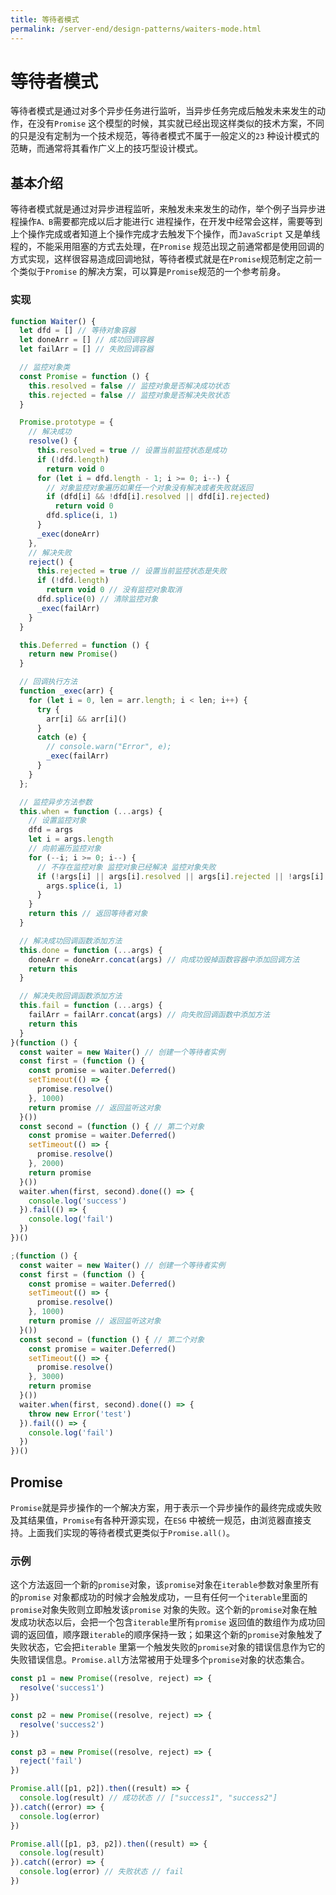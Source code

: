 ```yaml
---
title: 等待者模式
permalink: /server-end/design-patterns/waiters-mode.html
---
```


# 等待者模式

等待者模式是通过对多个异步任务进行监听，当异步任务完成后触发未来发生的动作，在没有`Promise`
这个模型的时候，其实就已经出现这样类似的技术方案，不同的只是没有定制为一个技术规范，等待者模式不属于一般定义的`23`
种设计模式的范畴，而通常将其看作广义上的技巧型设计模式。

## 基本介绍

等待者模式就是通过对异步进程监听，来触发未来发生的动作，举个例子当异步进程操作`A、B`需要都完成以后才能进行`C`
进程操作，在开发中经常会这样，需要等到上个操作完成或者知道上个操作完成才去触发下个操作，而`JavaScript`
又是单线程的，不能采用阻塞的方式去处理，在`Promise`
规范出现之前通常都是使用回调的方式实现，这样很容易造成回调地狱，等待者模式就是在`Promise`规范制定之前一个类似于`Promise`
的解决方案，可以算是`Promise`规范的一个参考前身。

### 实现

```javascript
function Waiter() {
  let dfd = [] // 等待对象容器
  let doneArr = [] // 成功回调容器
  let failArr = [] // 失败回调容器

  // 监控对象类
  const Promise = function () {
    this.resolved = false // 监控对象是否解决成功状态
    this.rejected = false // 监控对象是否解决失败状态
  }

  Promise.prototype = {
    // 解决成功
    resolve() {
      this.resolved = true // 设置当前监控状态是成功
      if (!dfd.length)
        return void 0
      for (let i = dfd.length - 1; i >= 0; i--) {
        // 对象监控对象遍历如果任一个对象没有解决或者失败就返回
        if (dfd[i] && !dfd[i].resolved || dfd[i].rejected)
          return void 0
        dfd.splice(i, 1)
      }
      _exec(doneArr)
    },
    // 解决失败
    reject() {
      this.rejected = true // 设置当前监控状态是失败
      if (!dfd.length)
        return void 0 // 没有监控对象取消
      dfd.splice(0) // 清除监控对象
      _exec(failArr)
    }
  }

  this.Deferred = function () {
    return new Promise()
  }

  // 回调执行方法
  function _exec(arr) {
    for (let i = 0, len = arr.length; i < len; i++) {
      try {
        arr[i] && arr[i]()
      }
      catch (e) {
        // console.warn("Error", e);
        _exec(failArr)
      }
    }
  };

  // 监控异步方法参数
  this.when = function (...args) {
    // 设置监控对象
    dfd = args
    let i = args.length
    // 向前遍历监控对象
    for (--i; i >= 0; i--) {
      // 不存在监控对象 监控对象已经解决 监控对象失败
      if (!args[i] || args[i].resolved || args[i].rejected || !args[i] instanceof Promise) {
        args.splice(i, 1)
      }
    }
    return this // 返回等待者对象
  }

  // 解决成功回调函数添加方法
  this.done = function (...args) {
    doneArr = doneArr.concat(args) // 向成功毁掉函数容器中添加回调方法
    return this
  }

  // 解决失败回调函数添加方法
  this.fail = function (...args) {
    failArr = failArr.concat(args) // 向失败回调函数中添加方法
    return this
  }
}(function () {
  const waiter = new Waiter() // 创建一个等待者实例
  const first = (function () {
    const promise = waiter.Deferred()
    setTimeout(() => {
      promise.resolve()
    }, 1000)
    return promise // 返回监听这对象
  }())
  const second = (function () { // 第二个对象
    const promise = waiter.Deferred()
    setTimeout(() => {
      promise.resolve()
    }, 2000)
    return promise
  }())
  waiter.when(first, second).done(() => {
    console.log('success')
  }).fail(() => {
    console.log('fail')
  })
})()

;(function () {
  const waiter = new Waiter() // 创建一个等待者实例
  const first = (function () {
    const promise = waiter.Deferred()
    setTimeout(() => {
      promise.resolve()
    }, 1000)
    return promise // 返回监听这对象
  }())
  const second = (function () { // 第二个对象
    const promise = waiter.Deferred()
    setTimeout(() => {
      promise.resolve()
    }, 3000)
    return promise
  }())
  waiter.when(first, second).done(() => {
    throw new Error('test')
  }).fail(() => {
    console.log('fail')
  })
})()
```

## Promise

`Promise`就是异步操作的一个解决方案，用于表示一个异步操作的最终完成或失败及其结果值，`Promise`有各种开源实现，在`ES6`
中被统一规范，由浏览器直接支持。上面我们实现的等待者模式更类似于`Promise.all()`。

### 示例

这个方法返回一个新的`promise`对象，该`promise`对象在`iterable`参数对象里所有的`promise`
对象都成功的时候才会触发成功，一旦有任何一个`iterable`里面的`promise`对象失败则立即触发该`promise`
对象的失败。这个新的`promise`对象在触发成功状态以后，会把一个包含`iterable`里所有`promise`
返回值的数组作为成功回调的返回值，顺序跟`iterable`的顺序保持一致；如果这个新的`promise`对象触发了失败状态，它会把`iterable`
里第一个触发失败的`promise`对象的错误信息作为它的失败错误信息。`Promise.all`方法常被用于处理多个`promise`对象的状态集合。

```javascript
const p1 = new Promise((resolve, reject) => {
  resolve('success1')
})

const p2 = new Promise((resolve, reject) => {
  resolve('success2')
})

const p3 = new Promise((resolve, reject) => {
  reject('fail')
})

Promise.all([p1, p2]).then((result) => {
  console.log(result) // 成功状态 // ["success1", "success2"]
}).catch((error) => {
  console.log(error)
})

Promise.all([p1, p3, p2]).then((result) => {
  console.log(result)
}).catch((error) => {
  console.log(error) // 失败状态 // fail
})
```
